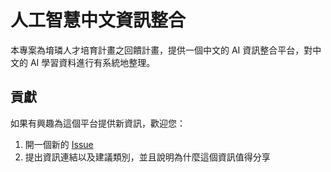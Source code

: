 # 人工智慧中文資訊整合

本專案為堉璘人才培育計畫之回饋計畫，提供一個中文的 AI 資訊整合平台，對中文的 AI 學習資料進行有系統地整理。

## 貢獻

如果有興趣為這個平台提供新資訊，歡迎您：

1. 開一個新的 [Issue](https://github.com/binomial14/Mandarin-AI-platform/issues)
2. 提出資訊連結以及建議類別，並且說明為什麼這個資訊值得分享